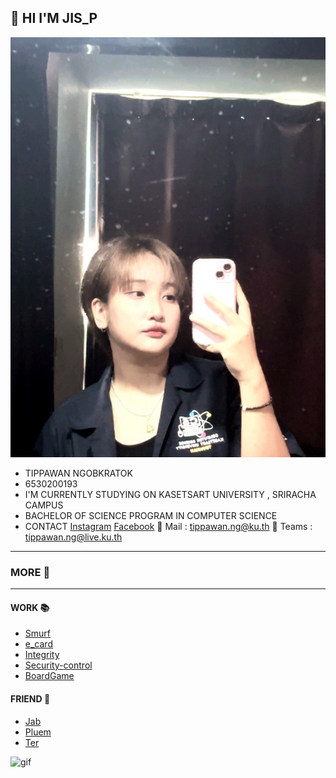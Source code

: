 ## 👋 HI I'M JIS_P
![Profile](profile/Img_profile.jpg)
* TIPPAWAN NGOBKRATOK
* 6530200193
* I'M CURRENTLY STUDYING ON KASETSART UNIVERSITY , SRIRACHA CAMPUS
* BACHELOR OF SCIENCE PROGRAM IN COMPUTER SCIENCE
* CONTACT
  [Instagram](https://www.instagram.com/jis_p03) 
  [Facebook](https://www.facebook.com/tippawan.ngobkratok)
  📧 Mail : tippawan.ng@ku.th
  👥 Teams : tippawan.ng@live.ku.th

---

### MORE 🔎

---

#### WORK 📚
* [Smurf](smurf.md)
* [e_card](ecard.md)
* [Integrity](integrity.md)
* [Security-control](security-control.md)
* [BoardGame](boardgame.md)

#### FRIEND 🤝
* [Jab](https://Jabjibi.github.io)
* [Pluem](https://kongsiri07.github.io)
* [Ter](https://ter130147.github.io)

![gif](https://media1.tenor.com/m/EHzKl_vkZS8AAAAC/saleh-jumping-saleh-the-cat.gif)

